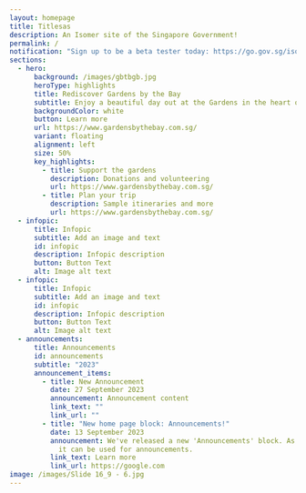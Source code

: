 ```yaml
---
layout: homepage
title: Titlesas
description: An Isomer site of the Singapore Government!
permalink: /
notification: "Sign up to be a beta tester today: https://go.gov.sg/isomer-beta"
sections:
  - hero:
      background: /images/gbtbgb.jpg
      heroType: highlights
      title: Rediscover Gardens by the Bay
      subtitle: Enjoy a beautiful day out at the Gardens in the heart of Singapore
      backgroundColor: white
      button: Learn more
      url: https://www.gardensbythebay.com.sg/
      variant: floating
      alignment: left
      size: 50%
      key_highlights:
        - title: Support the gardens
          description: Donations and volunteering
          url: https://www.gardensbythebay.com.sg/
        - title: Plan your trip
          description: Sample itineraries and more
          url: https://www.gardensbythebay.com.sg/
  - infopic:
      title: Infopic
      subtitle: Add an image and text
      id: infopic
      description: Infopic description
      button: Button Text
      alt: Image alt text
  - infopic:
      title: Infopic
      subtitle: Add an image and text
      id: infopic
      description: Infopic description
      button: Button Text
      alt: Image alt text
  - announcements:
      title: Announcements
      id: announcements
      subtitle: "2023"
      announcement_items:
        - title: New Announcement
          date: 27 September 2023
          announcement: Announcement content
          link_text: ""
          link_url: ""
        - title: "New home page block: Announcements!"
          date: 13 September 2023
          announcement: We've released a new 'Announcements' block. As its name suggests,
            it can be used for announcements.
          link_text: Learn more
          link_url: https://google.com
image: /images/Slide 16_9 - 6.jpg
---
```

